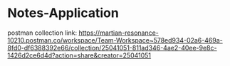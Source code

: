 # Notes-Application

postman collection link: https://martian-resonance-10210.postman.co/workspace/Team-Workspace~578ed934-02a6-469a-8fd0-df6388392e66/collection/25041051-811ad346-4ae2-40ee-9e8c-1426d2ce6d4d?action=share&creator=25041051
